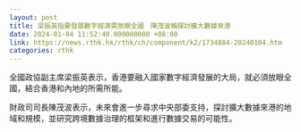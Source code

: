 ```yaml
---
layout: post
title: 梁振英指要發展數字經濟需放眼全國　陳茂波稱探討擴大數據來港
date: 2024-01-04 11:52:40.000000000 +08:00
link: https://news.rthk.hk/rthk/ch/component/k2/1734884-20240104.htm
categories: rthk
---
```


全國政協副主席梁振英表示，香港要融入國家數字經濟發展的大局，就必須放眼全國，結合香港和內地的所需所能。

財政司司長陳茂波表示，未來會進一步尋求中央部委支持，探討擴大數據來港的地域和規模，並研究跨境數據治理的框架和進行數據交易的可能性。
